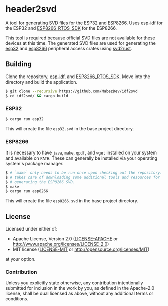 # header2svd

A tool for generating SVD files for the ESP32 and ESP8266. Uses [esp-idf] for the ESP32 and [ESP8266_RTOS_SDK] for the ESP8266.

This tool is required because official SVD files are not available for these devices at this time.  The generated SVD files are used for generating the [esp32] and [esp8266] peripheral access crates using [svd2rust].

## Building

Clone the repository, [esp-idf], and [ESP8266_RTOS_SDK]. Move into the directory and build the application.

```bash
$ git clone --recursive https://github.com/MabezDev/idf2svd
$ cd idf2svd/ && cargo build
```

### ESP32

```bash
$ cargo run esp32
```

This will create the file `esp32.svd` in the base project directory.

### ESP8266

It is necessary to have `java`, `make`, `qpdf`, and `wget` installed on your system and available on `PATH`. These can generally be installed via your operating system's package manager.

```bash
$ # `make` only needs to be run once upon checking out the repository. It
$ # takes care of downloading some additional tools and resources for
$ # generating the ESP8266 SVD.
$ make
$ cargo run esp8266
```

This will create the file `esp8266.svd` in the base project directory.

## License

Licensed under either of:

- Apache License, Version 2.0 ([LICENSE-APACHE](LICENSE-APACHE) or
  http://www.apache.org/licenses/LICENSE-2.0)
- MIT license ([LICENSE-MIT](LICENSE-MIT) or http://opensource.org/licenses/MIT)

at your option.

### Contribution

Unless you explicitly state otherwise, any contribution intentionally submitted
for inclusion in the work by you, as defined in the Apache-2.0 license, shall be
dual licensed as above, without any additional terms or conditions.


[esp-idf]: https://github.com/espressif/esp-idf
[ESP8266_RTOS_SDK]: https://github.com/espressif/ESP8266_RTOS_SDK
[esp32]: https://github.com/esp-rs/esp32
[esp8266]: https://github.com/esp-rs/esp8266
[svd2rust]: https://github.com/rust-embedded/svd2rust

